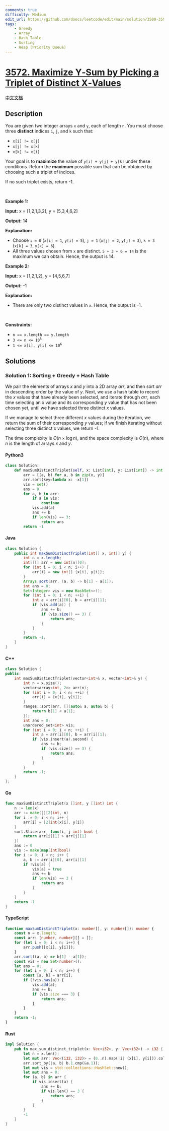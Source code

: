 ```yaml
---
comments: true
difficulty: Medium
edit_url: https://github.com/doocs/leetcode/edit/main/solution/3500-3599/3572.Maximize%20Y%E2%80%91Sum%20by%20Picking%20a%20Triplet%20of%20Distinct%20X%E2%80%91Values/README_EN.md
tags:
    - Greedy
    - Array
    - Hash Table
    - Sorting
    - Heap (Priority Queue)
---
```


<!-- problem:start -->

# [3572. Maximize Y‑Sum by Picking a Triplet of Distinct X‑Values](https://leetcode.com/problems/maximize-ysum-by-picking-a-triplet-of-distinct-xvalues)

[中文文档](/solution/3500-3599/3572.Maximize%20Y%E2%80%91Sum%20by%20Picking%20a%20Triplet%20of%20Distinct%20X%E2%80%91Values/README.md)

## Description

<!-- description:start -->

<p>You are given two integer arrays <code>x</code> and <code>y</code>, each of length <code>n</code>. You must choose three <strong>distinct</strong> indices <code>i</code>, <code>j</code>, and <code>k</code> such that:</p>

<ul>
	<li><code>x[i] != x[j]</code></li>
	<li><code>x[j] != x[k]</code></li>
	<li><code>x[k] != x[i]</code></li>
</ul>

<p>Your goal is to <strong>maximize</strong> the value of <code>y[i] + y[j] + y[k]</code> under these conditions. Return the <strong>maximum</strong> possible sum that can be obtained by choosing such a triplet of indices.</p>

<p>If no such triplet exists, return -1.</p>

<p>&nbsp;</p>
<p><strong class="example">Example 1:</strong></p>

<div class="example-block">
<p><strong>Input:</strong> <span class="example-io">x = [1,2,1,3,2], y = [5,3,4,6,2]</span></p>

<p><strong>Output:</strong> <span class="example-io">14</span></p>

<p><strong>Explanation:</strong></p>

<ul>
	<li>Choose <code>i = 0</code> (<code>x[i] = 1</code>, <code>y[i] = 5</code>), <code>j = 1</code> (<code>x[j] = 2</code>, <code>y[j] = 3</code>), <code>k = 3</code> (<code>x[k] = 3</code>, <code>y[k] = 6</code>).</li>
	<li>All three values chosen from <code>x</code> are distinct. <code>5 + 3 + 6 = 14</code> is the maximum we can obtain. Hence, the output is 14.</li>
</ul>
</div>

<p><strong class="example">Example 2:</strong></p>

<div class="example-block">
<p><strong>Input:</strong> <span class="example-io">x = [1,2,1,2], y = [4,5,6,7]</span></p>

<p><strong>Output:</strong> <span class="example-io">-1</span></p>

<p><strong>Explanation:</strong></p>

<ul>
	<li>There are only two distinct values in <code>x</code>. Hence, the output is -1.</li>
</ul>
</div>

<p>&nbsp;</p>
<p><strong>Constraints:</strong></p>

<ul>
	<li><code>n == x.length == y.length</code></li>
	<li><code>3 &lt;= n &lt;= 10<sup>5</sup></code></li>
	<li><code>1 &lt;= x[i], y[i] &lt;= 10<sup>6</sup></code></li>
</ul>

<!-- description:end -->

## Solutions

<!-- solution:start -->

### Solution 1: Sorting + Greedy + Hash Table

We pair the elements of arrays $x$ and $y$ into a 2D array $\textit{arr}$, and then sort $\textit{arr}$ in descending order by the value of $y$. Next, we use a hash table to record the $x$ values that have already been selected, and iterate through $\textit{arr}$, each time selecting an $x$ value and its corresponding $y$ value that has not been chosen yet, until we have selected three distinct $x$ values.

If we manage to select three different $x$ values during the iteration, we return the sum of their corresponding $y$ values; if we finish iterating without selecting three distinct $x$ values, we return -1.

The time complexity is $O(n \times \log n)$, and the space complexity is $O(n)$, where $n$ is the length of arrays $\textit{x}$ and $\textit{y}$.

<!-- tabs:start -->

#### Python3

```python
class Solution:
    def maxSumDistinctTriplet(self, x: List[int], y: List[int]) -> int:
        arr = [(a, b) for a, b in zip(x, y)]
        arr.sort(key=lambda x: -x[1])
        vis = set()
        ans = 0
        for a, b in arr:
            if a in vis:
                continue
            vis.add(a)
            ans += b
            if len(vis) == 3:
                return ans
        return -1
```

#### Java

```java
class Solution {
    public int maxSumDistinctTriplet(int[] x, int[] y) {
        int n = x.length;
        int[][] arr = new int[n][0];
        for (int i = 0; i < n; i++) {
            arr[i] = new int[] {x[i], y[i]};
        }
        Arrays.sort(arr, (a, b) -> b[1] - a[1]);
        int ans = 0;
        Set<Integer> vis = new HashSet<>();
        for (int i = 0; i < n; ++i) {
            int a = arr[i][0], b = arr[i][1];
            if (vis.add(a)) {
                ans += b;
                if (vis.size() == 3) {
                    return ans;
                }
            }
        }
        return -1;
    }
}
```

#### C++

```cpp
class Solution {
public:
    int maxSumDistinctTriplet(vector<int>& x, vector<int>& y) {
        int n = x.size();
        vector<array<int, 2>> arr(n);
        for (int i = 0; i < n; ++i) {
            arr[i] = {x[i], y[i]};
        }
        ranges::sort(arr, [](auto& a, auto& b) {
            return b[1] < a[1];
        });
        int ans = 0;
        unordered_set<int> vis;
        for (int i = 0; i < n; ++i) {
            int a = arr[i][0], b = arr[i][1];
            if (vis.insert(a).second) {
                ans += b;
                if (vis.size() == 3) {
                    return ans;
                }
            }
        }
        return -1;
    }
};
```

#### Go

```go
func maxSumDistinctTriplet(x []int, y []int) int {
	n := len(x)
	arr := make([][2]int, n)
	for i := 0; i < n; i++ {
		arr[i] = [2]int{x[i], y[i]}
	}
	sort.Slice(arr, func(i, j int) bool {
		return arr[i][1] > arr[j][1]
	})
	ans := 0
	vis := make(map[int]bool)
	for i := 0; i < n; i++ {
		a, b := arr[i][0], arr[i][1]
		if !vis[a] {
			vis[a] = true
			ans += b
			if len(vis) == 3 {
				return ans
			}
		}
	}
	return -1
}
```

#### TypeScript

```ts
function maxSumDistinctTriplet(x: number[], y: number[]): number {
    const n = x.length;
    const arr: [number, number][] = [];
    for (let i = 0; i < n; i++) {
        arr.push([x[i], y[i]]);
    }
    arr.sort((a, b) => b[1] - a[1]);
    const vis = new Set<number>();
    let ans = 0;
    for (let i = 0; i < n; i++) {
        const [a, b] = arr[i];
        if (!vis.has(a)) {
            vis.add(a);
            ans += b;
            if (vis.size === 3) {
                return ans;
            }
        }
    }
    return -1;
}
```

#### Rust

```rust
impl Solution {
    pub fn max_sum_distinct_triplet(x: Vec<i32>, y: Vec<i32>) -> i32 {
        let n = x.len();
        let mut arr: Vec<(i32, i32)> = (0..n).map(|i| (x[i], y[i])).collect();
        arr.sort_by(|a, b| b.1.cmp(&a.1));
        let mut vis = std::collections::HashSet::new();
        let mut ans = 0;
        for (a, b) in arr {
            if vis.insert(a) {
                ans += b;
                if vis.len() == 3 {
                    return ans;
                }
            }
        }
        -1
    }
}
```

<!-- tabs:end -->

<!-- solution:end -->

<!-- problem:end -->
